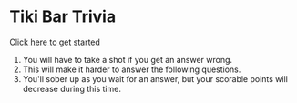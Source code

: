 # Tiki Bar Trivia
[Click here to get started](https://dph0718.github.io/Tiki-Trivia/)

1. You will have to take a shot if you get an answer wrong.
2. This will make it harder to answer the following questions.
3. You'll sober up as you wait for an answer, but your scorable points will decrease during this time.
